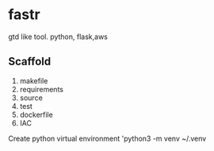 # fastr
gtd like tool. python, flask,aws

## Scaffold
1. makefile
2. requirements
3. source
4. test
5. dockerfile
6. IAC

Create python virtual environment
'python3 -m venv ~/.venv 